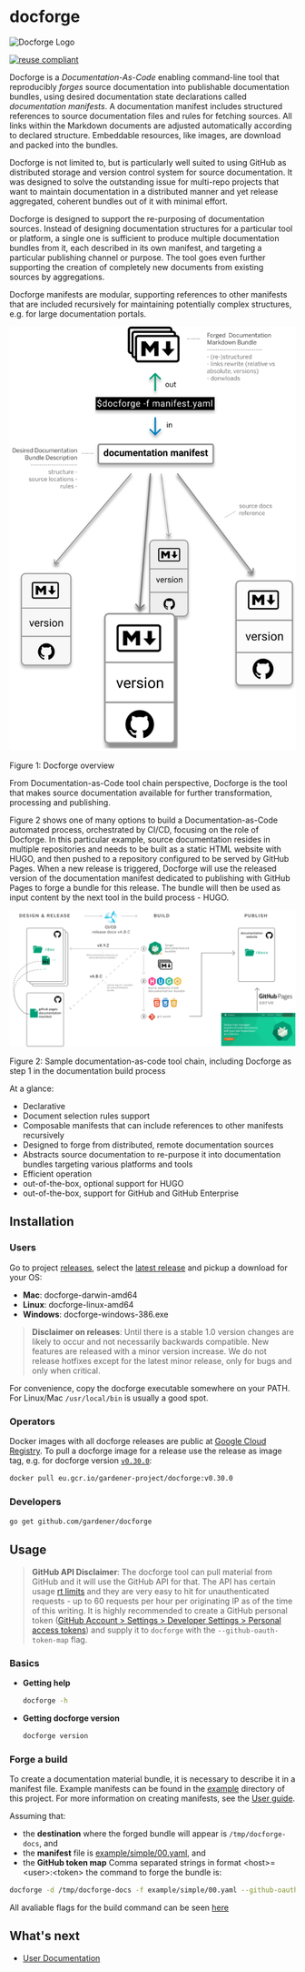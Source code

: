 # docforge


![Docforge Logo](docs/images/gardener-docforge-logo.svg)

[![reuse compliant](https://reuse.software/badge/reuse-compliant.svg)](https://reuse.software/)

Docforge is a *Documentation-As-Code* enabling command-line tool that reproducibly *forges* source documentation into publishable documentation bundles, using desired documentation state declarations called *documentation manifests*. A documentation manifest includes structured references to source documentation files and rules for fetching sources. All links within the Markdown documents are adjusted automatically according to declared structure. Embeddable resources, like images, are download and packed into the bundles.

Docforge is not limited to, but is particularly well suited to using GitHub as distributed storage and version control system for source documentation. It was designed to solve the outstanding issue for multi-repo projects that want to maintain documentation in a distributed manner and yet release aggregated, coherent bundles out of it with minimal effort. 

Docforge is designed to support the re-purposing of documentation sources. Instead of designing documentation structures for a particular tool or platform, a single one is sufficient to produce multiple documentation bundles from it, each described in its own manifest, and targeting a particular publishing channel or purpose. The tool goes even further supporting the creation of completely new documents from existing sources by aggregations.

Docforge manifests are modular, supporting references to other manifests that are included recursively for maintaining potentially complex structures, e.g. for large documentation portals.

![](./docs/images/docforge-overview.svg)
<figcaption>Figure 1: Docforge overview</figcaption>

From Documentation-as-Code tool chain perspective, Docforge is the tool that makes source documentation available for further transformation, processing and publishing. 

Figure 2 shows one of many options to build a Documentation-as-Code automated process, orchestrated by CI/CD, focusing on the role of Docforge. In this particular example, source documentation resides in multiple repositories and needs to be built as a static HTML website with HUGO, and then pushed to a repository configured to be served by GitHub Pages. When a new release is triggered, Docforge will use the released version of the documentation manifest dedicated to publishing with GitHub Pages to forge a bundle for this release. The bundle will then be used as input content by the next tool in the build process - HUGO.


![](./docs/images/docforge-step.svg)
<figcaption>Figure 2: Sample documentation-as-code tool chain, including Docforge as step 1 in the documentation build process</figcaption>

At a glance:
- Declarative
- Document selection rules support
- Composable manifests that can include references to other manifests recursively
- Designed to forge from distributed, remote documentation sources
- Abstracts source documentation to re-purpose it into documentation bundles targeting various platforms and tools
- Efficient operation
- out-of-the-box, optional support for HUGO
- out-of-the-box, support for GitHub and GitHub Enterprise

## Installation

### Users

Go to project [releases](https://github.com/gardener/docforge/releases), select the [latest release](https://github.com/gardener/docforge/releases/latest) and pickup a download for your OS:

- **Mac**: docforge-darwin-amd64
- **Linux**: docforge-linux-amd64
- **Windows**: docforge-windows-386.exe

> **Disclaimer on releases**: Until there is a stable 1.0 version changes are likely to occur and not necessarily backwards compatible. New features are released with a minor version increase. We do not release hotfixes except for the latest minor release, only for bugs and only when critical.

For convenience, copy the docforge executable somewhere on your PATH. For Linux/Mac `/usr/local/bin` is usually a good spot.

### Operators

Docker images with all docforge releases are public at [Google Cloud Registry](https://console.cloud.google.com/gcr/images/gardener-project/EU/docforge?project=gardener-project&gcrImageListsize=30). To pull a docforge image for a release use the release as image tag, e.g. for docforge version [`v0.30.0`](https://github.com/gardener/docforge/releases/tag/v0.30.0):
```sh
docker pull eu.gcr.io/gardener-project/docforge:v0.30.0
```

### Developers

``` sh
go get github.com/gardener/docforge
```

## Usage

> **GitHub API Disclaimer**: The docforge tool can pull material from GitHub and it will use the GitHub API for that. The API has certain usage [rt limits](https://docs.github.com/en/free-pro-team@latest/rest/overview/resources-in-the-rest-api#rt-limiting) and they are very easy to hit for unauthenticated requests - up to 60 requests per hour per originating IP as of the time of this writing. It is highly recommended to create a GitHub personal token ([GitHub Account > Settings > Developer Settings > Personal access tokens](https://github.com/settings/tokens)) and supply it to `docforge` with the `--github-oauth-token-map` flag.


### Basics

- **Getting help**
   ```sh
   docforge -h
   ```
- **Getting docforge version**
   ```sh
   docforge version
   ```

### Forge a build

To create a documentation material bundle, it is necessary to describe it in a manifest file. Example manifests can be found in the [example](example) directory of this project. For more information on creating manifests, see the [User guide](TODO).

Assuming that:
- the **destination** where the forged bundle will appear is `/tmp/docforge-docs`, and 
- the **manifest** file is [example/simple/00.yaml](example/simple/00.yaml), and
- the **GitHub token map** Comma separated strings in format \<host\>=\<user\>:\<token\> 
the command to forge the bundle is:
```sh
docforge -d /tmp/docforge-docs -f example/simple/00.yaml --github-oauth-token-map  github.com=<user>:<token>,...
```

All avaliable flags for the build command can be seen [here](docs/cmd-ref/docforge.md)

 ## What's next
- [User Documentation](docs/user-index.md)
